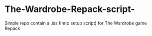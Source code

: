 # The-Wardrobe-Repack-script-
Simple repo contain a .iss (Inno setup script) for The Wardrobe game Repack

